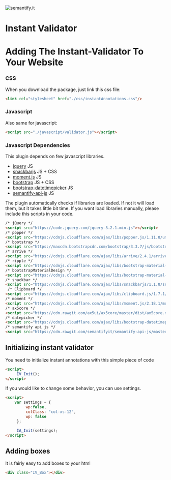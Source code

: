 ![semantify.it](https://semantify.it/images/logo.png)

# Instant Validator


# Adding The Instant-Validator To Your Website


### CSS

When you download the package, just link this css file:

```html
<link rel="stylesheet" href="./css/instantAnnotations.css"/>
```

### Javascript

Also same for javascript:


```html
<script src="./javascript/validator.js"></script>
```


### Javascript Dependencies
This plugin depends on few javascript libraries. 

* [jquery](https://code.jquery.com/) JS
* [snackbarjs](https://cdnjs.com/libraries/snackbarjs) JS + CSS
* [moment.js](https://cdnjs.com/libraries/moment.js/) JS
* [bootstrap](https://www.bootstrapcdn.com/) JS + CSS
* [bootstrap-datetimepicker](https://cdnjs.com/libraries/bootstrap-datetimepicker) JS
* [semantify-api-js](https://github.com/semantifyit/semantify-api-js) JS

The plugin automatically checks if libraries are loaded. If not it will load them, but it takes little bit time. 
If you want load libraries manually, please include this scripts in your code.

```html
/* jQuery */
<script src="https://code.jquery.com/jquery-3.2.1.min.js"></script>
/* popper */
<script src="https://cdnjs.cloudflare.com/ajax/libs/popper.js/1.11.0/umd/popper.min.js"></script>
/* bootstrap */
<script src="https://maxcdn.bootstrapcdn.com/bootstrap/3.3.7/js/bootstrap.min.js"></script>
/* arrive */
<script src="https://cdnjs.cloudflare.com/ajax/libs/arrive/2.4.1/arrive.min.js"></script>
/* ripple */
<script src="https://cdnjs.cloudflare.com/ajax/libs/bootstrap-material-design/0.5.9/js/ripples.js"></script>
/* bootstrapMaterialDesign */
<script src="https://cdnjs.cloudflare.com/ajax/libs/bootstrap-material-design/0.5.9/js/material.min.js"></script>
/* snackbar */
<script src="https://cdnjs.cloudflare.com/ajax/libs/snackbarjs/1.1.0/snackbar.min.js"></script>
 /* Clipboard */
<script src="https://cdnjs.cloudflare.com/ajax/libs/clipboard.js/1.7.1/clipboard.min.js"></script>
/* moment */
<script src="https://cdnjs.cloudflare.com/ajax/libs/moment.js/2.18.1/moment.min.js"></script>
/* ax5core */
<script src="https://cdn.rawgit.com/ax5ui/ax5core/master/dist/ax5core.min.js"></script>
/* datepicker */
<script src="https://cdnjs.cloudflare.com/ajax/libs/bootstrap-datetimepicker/4.17.47/js/bootstrap-datetimepicker.min.js"></script>
/* semantify api js */
<script src="https://cdn.rawgit.com/semantifyit/semantify-api-js/master/semantify.js"></script>
```
## Initializing instant validator

You need to initialize instant annotations with this simple piece of code

```html
<script>
     IV_Init();
</script>
```

If you would like to change some behavior, you can use settings.


```html
<script>
    var settings = {
         wp:false,
         colClass: "col-xs-12",
         wp: false
     };

     IA_Init(settings);
</script>
```


## Adding boxes

It is fairly easy to add boxes to your html
```html
<div class="IV_Box"></div>
```
